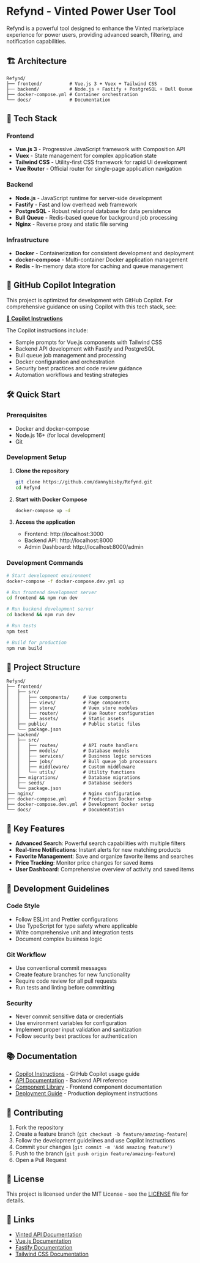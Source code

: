 # Refynd - Vinted Power User Tool

Refynd is a powerful tool designed to enhance the Vinted marketplace experience for power users, providing advanced search, filtering, and notification capabilities.

## 🏗️ Architecture

```
Refynd/
├── frontend/          # Vue.js 3 + Vuex + Tailwind CSS
├── backend/           # Node.js + Fastify + PostgreSQL + Bull Queue
├── docker-compose.yml # Container orchestration
└── docs/              # Documentation
```

## 🚀 Tech Stack

### Frontend
- **Vue.js 3** - Progressive JavaScript framework with Composition API
- **Vuex** - State management for complex application state
- **Tailwind CSS** - Utility-first CSS framework for rapid UI development
- **Vue Router** - Official router for single-page application navigation

### Backend
- **Node.js** - JavaScript runtime for server-side development
- **Fastify** - Fast and low overhead web framework
- **PostgreSQL** - Robust relational database for data persistence
- **Bull Queue** - Redis-based queue for background job processing
- **Nginx** - Reverse proxy and static file serving

### Infrastructure
- **Docker** - Containerization for consistent development and deployment
- **docker-compose** - Multi-container Docker application management
- **Redis** - In-memory data store for caching and queue management

## 🤖 GitHub Copilot Integration

This project is optimized for development with GitHub Copilot. For comprehensive guidance on using Copilot with this tech stack, see:

**[📖 Copilot Instructions](./COPILOT_INSTRUCTIONS.md)**

The Copilot instructions include:
- Sample prompts for Vue.js components with Tailwind CSS
- Backend API development with Fastify and PostgreSQL
- Bull queue job management and processing
- Docker configuration and orchestration
- Security best practices and code review guidance
- Automation workflows and testing strategies

## 🛠️ Quick Start

### Prerequisites
- Docker and docker-compose
- Node.js 16+ (for local development)
- Git

### Development Setup

1. **Clone the repository**
   ```bash
   git clone https://github.com/dannybisby/Refynd.git
   cd Refynd
   ```

2. **Start with Docker Compose**
   ```bash
   docker-compose up -d
   ```

3. **Access the application**
   - Frontend: http://localhost:3000
   - Backend API: http://localhost:8000
   - Admin Dashboard: http://localhost:8000/admin

### Development Commands

```bash
# Start development environment
docker-compose -f docker-compose.dev.yml up

# Run frontend development server
cd frontend && npm run dev

# Run backend development server
cd backend && npm run dev

# Run tests
npm test

# Build for production
npm run build
```

## 📁 Project Structure

```
Refynd/
├── frontend/
│   ├── src/
│   │   ├── components/     # Vue components
│   │   ├── views/          # Page components
│   │   ├── store/          # Vuex store modules
│   │   ├── router/         # Vue Router configuration
│   │   └── assets/         # Static assets
│   ├── public/             # Public static files
│   └── package.json
├── backend/
│   ├── src/
│   │   ├── routes/         # API route handlers
│   │   ├── models/         # Database models
│   │   ├── services/       # Business logic services
│   │   ├── jobs/           # Bull queue job processors
│   │   ├── middleware/     # Custom middleware
│   │   └── utils/          # Utility functions
│   ├── migrations/         # Database migrations
│   ├── seeds/              # Database seeders
│   └── package.json
├── nginx/                  # Nginx configuration
├── docker-compose.yml      # Production Docker setup
├── docker-compose.dev.yml  # Development Docker setup
└── docs/                   # Documentation
```

## 🎯 Key Features

- **Advanced Search**: Powerful search capabilities with multiple filters
- **Real-time Notifications**: Instant alerts for new matching products
- **Favorite Management**: Save and organize favorite items and searches
- **Price Tracking**: Monitor price changes for saved items
- **User Dashboard**: Comprehensive overview of activity and saved items

## 🔧 Development Guidelines

### Code Style
- Follow ESLint and Prettier configurations
- Use TypeScript for type safety where applicable
- Write comprehensive unit and integration tests
- Document complex business logic

### Git Workflow
- Use conventional commit messages
- Create feature branches for new functionality
- Require code review for all pull requests
- Run tests and linting before committing

### Security
- Never commit sensitive data or credentials
- Use environment variables for configuration
- Implement proper input validation and sanitization
- Follow security best practices for authentication

## 📚 Documentation

- [Copilot Instructions](./COPILOT_INSTRUCTIONS.md) - GitHub Copilot usage guide
- [API Documentation](./docs/api.md) - Backend API reference
- [Component Library](./docs/components.md) - Frontend component documentation
- [Deployment Guide](./docs/deployment.md) - Production deployment instructions

## 🤝 Contributing

1. Fork the repository
2. Create a feature branch (`git checkout -b feature/amazing-feature`)
3. Follow the development guidelines and use Copilot instructions
4. Commit your changes (`git commit -m 'Add amazing feature'`)
5. Push to the branch (`git push origin feature/amazing-feature`)
6. Open a Pull Request

## 📄 License

This project is licensed under the MIT License - see the [LICENSE](LICENSE) file for details.

## 🔗 Links

- [Vinted API Documentation](https://vinted.com)
- [Vue.js Documentation](https://vuejs.org)
- [Fastify Documentation](https://fastify.io)
- [Tailwind CSS Documentation](https://tailwindcss.com)